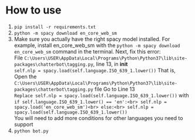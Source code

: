 # How to use

1. `pip install -r requirements.txt`
2. `python -m spacy download en_core_web_sm`
3. Make sure you actually have the right spacy model installed. For example, install en_core_web_sm with the `python -m spacy download en_core_web_sm` command in the terminal.
Next, fix this error:<br>
File `C:\Users\USER\AppData\Local\Programs\Python\Python37\lib\site-packages\chatterbot\tagging.py`, line 13, in __init__<br>
    `self.nlp = spacy.load(self.language.ISO_639_1.lower())`
That is,<br>
    Open the `C:\Users\USER\AppData\Local\Programs\Python\Python37\lib\site-packages\chatterbot\tagging.py` file
    Go to Line 13<br>
    `Replace self.nlp = spacy.load(self.language.ISO_639_1.lower())` with<br>
`if self.language.ISO_639_1.lower() == 'en':<br>
    self.nlp = spacy.load('en_core_web_sm')<br>
else:<br>
    self.nlp = spacy.load(self.language.ISO_639_1.lower())`<br>
You will need to add more conditions for other languages you need to support
4. `python bot.py`